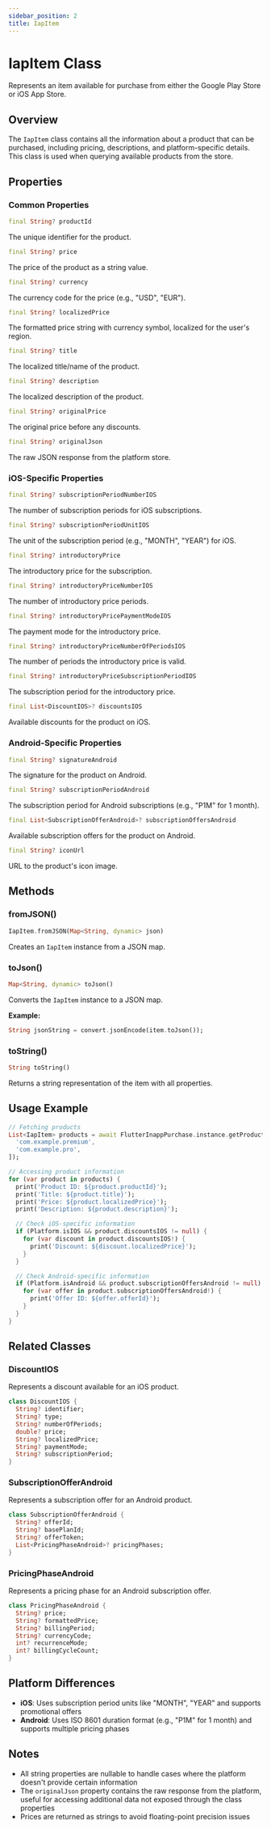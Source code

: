 ```yaml
---
sidebar_position: 2
title: IapItem
---
```


# IapItem Class

Represents an item available for purchase from either the Google Play Store or iOS App Store.

## Overview

The `IapItem` class contains all the information about a product that can be purchased, including pricing, descriptions, and platform-specific details. This class is used when querying available products from the store.

## Properties

### Common Properties

```dart
final String? productId
```

The unique identifier for the product.

```dart
final String? price
```

The price of the product as a string value.

```dart
final String? currency
```

The currency code for the price (e.g., "USD", "EUR").

```dart
final String? localizedPrice
```

The formatted price string with currency symbol, localized for the user's region.

```dart
final String? title
```

The localized title/name of the product.

```dart
final String? description
```

The localized description of the product.

```dart
final String? originalPrice
```

The original price before any discounts.

```dart
final String? originalJson
```

The raw JSON response from the platform store.

### iOS-Specific Properties

```dart
final String? subscriptionPeriodNumberIOS
```

The number of subscription periods for iOS subscriptions.

```dart
final String? subscriptionPeriodUnitIOS
```

The unit of the subscription period (e.g., "MONTH", "YEAR") for iOS.

```dart
final String? introductoryPrice
```

The introductory price for the subscription.

```dart
final String? introductoryPriceNumberIOS
```

The number of introductory price periods.

```dart
final String? introductoryPricePaymentModeIOS
```

The payment mode for the introductory price.

```dart
final String? introductoryPriceNumberOfPeriodsIOS
```

The number of periods the introductory price is valid.

```dart
final String? introductoryPriceSubscriptionPeriodIOS
```

The subscription period for the introductory price.

```dart
final List<DiscountIOS>? discountsIOS
```

Available discounts for the product on iOS.

### Android-Specific Properties

```dart
final String? signatureAndroid
```

The signature for the product on Android.

```dart
final String? subscriptionPeriodAndroid
```

The subscription period for Android subscriptions (e.g., "P1M" for 1 month).

```dart
final List<SubscriptionOfferAndroid>? subscriptionOffersAndroid
```

Available subscription offers for the product on Android.

```dart
final String? iconUrl
```

URL to the product's icon image.

## Methods

### fromJSON()

```dart
IapItem.fromJSON(Map<String, dynamic> json)
```

Creates an `IapItem` instance from a JSON map.

### toJson()

```dart
Map<String, dynamic> toJson()
```

Converts the `IapItem` instance to a JSON map.

**Example:**

```dart
String jsonString = convert.jsonEncode(item.toJson());
```

### toString()

```dart
String toString()
```

Returns a string representation of the item with all properties.

## Usage Example

```dart
// Fetching products
List<IapItem> products = await FlutterInappPurchase.instance.getProducts([
  'com.example.premium',
  'com.example.pro',
]);

// Accessing product information
for (var product in products) {
  print('Product ID: ${product.productId}');
  print('Title: ${product.title}');
  print('Price: ${product.localizedPrice}');
  print('Description: ${product.description}');

  // Check iOS-specific information
  if (Platform.isIOS && product.discountsIOS != null) {
    for (var discount in product.discountsIOS!) {
      print('Discount: ${discount.localizedPrice}');
    }
  }

  // Check Android-specific information
  if (Platform.isAndroid && product.subscriptionOffersAndroid != null) {
    for (var offer in product.subscriptionOffersAndroid!) {
      print('Offer ID: ${offer.offerId}');
    }
  }
}
```

## Related Classes

### DiscountIOS

Represents a discount available for an iOS product.

```dart
class DiscountIOS {
  String? identifier;
  String? type;
  String? numberOfPeriods;
  double? price;
  String? localizedPrice;
  String? paymentMode;
  String? subscriptionPeriod;
}
```

### SubscriptionOfferAndroid

Represents a subscription offer for an Android product.

```dart
class SubscriptionOfferAndroid {
  String? offerId;
  String? basePlanId;
  String? offerToken;
  List<PricingPhaseAndroid>? pricingPhases;
}
```

### PricingPhaseAndroid

Represents a pricing phase for an Android subscription offer.

```dart
class PricingPhaseAndroid {
  String? price;
  String? formattedPrice;
  String? billingPeriod;
  String? currencyCode;
  int? recurrenceMode;
  int? billingCycleCount;
}
```

## Platform Differences

- **iOS**: Uses subscription period units like "MONTH", "YEAR" and supports promotional offers
- **Android**: Uses ISO 8601 duration format (e.g., "P1M" for 1 month) and supports multiple pricing phases

## Notes

- All string properties are nullable to handle cases where the platform doesn't provide certain information
- The `originalJson` property contains the raw response from the platform, useful for accessing additional data not exposed through the class properties
- Prices are returned as strings to avoid floating-point precision issues
